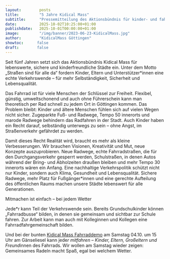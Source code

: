 ```yaml
---
layout:        posts
title:         "5 Jahre Kidical Mass"
subtitle:      "Pressemitteilung des Aktionsbündnis für kinder- und fahrradfreundliche Städte"
date:          2025-10-02T10:25:00+01:00
publishdate:   2025-10-01T00:00:00+01:00
image:         "/img/banner/2023-06-23-KidicalMass.jpg"
author:        "KidicalMass Göttingen"
showtoc:      false
draft:        false
---
```




Seit fünf Jahren setzt sich das Aktionsbündnis Kidical Mass für lebenswerte, sichere und kinderfreundliche Städte ein. Unter dem Motto „Straßen sind für alle da“ fordern Kinder, Eltern und Unterstützer*innen eine echte Verkehrswende – für mehr Selbständigkeit, Sicherheit und Lebensqualität.

Das Fahrrad ist für viele Menschen der Schlüssel zur Freiheit. Flexibel, günstig, umweltschonend und auch ohne Führerschein kann man theoretisch per Rad schnell zu jedem Ort in Göttingen kommen. Das Problem bleibt: Kinder und ältere Menschen fühlen sich auf vielen Wegen nicht sicher. Zugeparkte Fuß- und Radwege, Tempo 50 innerorts und marode Radwege behindern das Radfahren in der Stadt. Auch Kinder haben ein Recht darauf, selbständig unterwegs zu sein – ohne Angst, im Straßenverkehr gefährdet zu werden.

Damit dieses Recht Realität wird, braucht es mehr als kleine Verbesserungen. Wir brauchen Visionen, Kreativität und Mut, neue Konzepte auszuprobieren. Neue Radwege, echte Fahrradstraßen, die für den Durchgangsverkehr gesperrt werden, Schulstraßen, in denen Autos während der Bring- und Abholzeiten draußen bleiben und mehr Tempo 30 innerorts wären ein Anfang. Eine nachhaltige Verkehrspolitik schützt nicht nur Kinder, sondern auch Klima, Gesundheit und Lebensqualität. Sichere Radwege, mehr Platz für Fußgänger*innen und eine gerechte Aufteilung des öffentlichen Raums machen unsere Städte lebenswert für alle Generationen.

Mitmachen ist einfach – bei jedem Wetter

Jede*r kann Teil der Verkehrswende sein. Bereits Grundschulkinder können „Fahrradbusse“ bilden, in denen sie gemeinsam und sichtbar zur Schule fahren. Zur Arbeit kann man auch mit Kolleginnen und Kollegen eine Fahrradfahrgemeinschaft bilden. 

Und bei der bunten [Kidical Mass Fahrraddemo](/2025/10/04/15/00/Kidical_Mass_Fahrraddemo/) am Samstag 04.10. um 15 Uhr am Gänseliesel kann jede*r mitfahren – Kinder, Eltern, Großeltern und Freund*innen des Fahrrads. Wir wollen am Samstag wieder zeigen: Gemeinsames Radeln macht Spaß, egal bei welchem Wetter.
 
